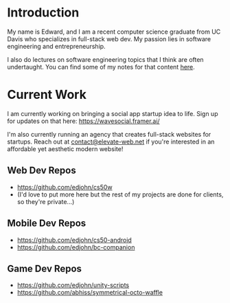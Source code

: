# Introduction
My name is Edward, and I am a recent computer science graduate from UC Davis who specializes in full-stack web dev. My passion lies in software engineering and entrepreneurship. 

I also do lectures on software engineering topics that I think are often undertaught. You can find some of my notes for that content [here](https://www.notion.so/Docs-d0a7a9049b5949f9924693a110d79158).

# Current Work
I am currently working on bringing a social app startup idea to life. Sign up for updates on that here: https://wavesocial.framer.ai/

I'm also currently running an agency that creates full-stack websites for startups. Reach out at contact@elevate-web.net if you're interested in an affordable yet aesthetic modern website!

## Web Dev Repos
- https://github.com/edjohn/cs50w
- (I'd love to put more here but the rest of my projects are done for clients, so they're private...)

## Mobile Dev Repos
- https://github.com/edjohn/cs50-android
- https://github.com/edjohn/bc-companion

## Game Dev Repos
- https://github.com/edjohn/unity-scripts
- https://github.com/abhiss/symmetrical-octo-waffle



<!--
**edjohn/edjohn** is a ✨ _special_ ✨ repository because its `README.md` (this file) appears on your GitHub profile.

Here are some ideas to get you started:

- 🔭 I’m currently working on ...
- 🌱 I’m currently learning ...
- 👯 I’m looking to collaborate on ...
- 🤔 I’m looking for help with ...
- 💬 Ask me about ...
- 📫 How to reach me: ...
- 😄 Pronouns: ...
- ⚡ Fun fact: ...
-->
